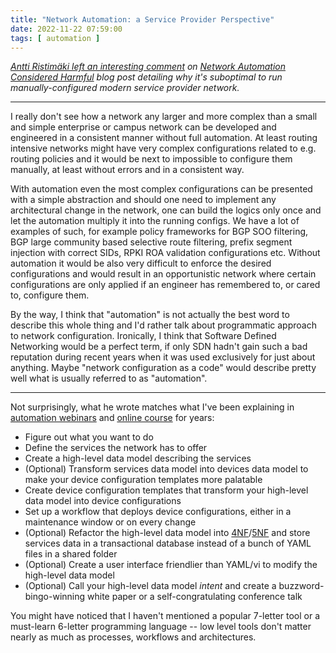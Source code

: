 ```yaml
---
title: "Network Automation: a Service Provider Perspective"
date: 2022-11-22 07:59:00
tags: [ automation ]
---
```

_[Antti Ristimäki left an interesting comment](https://blog.ipspace.net/2022/10/network-automation-considered-harmful.html#1458) on [Network Automation Considered Harmful](https://blog.ipspace.net/2022/10/network-automation-considered-harmful.html) blog post detailing why it's suboptimal to run manually-configured modern service provider network._

---

I really don't see how a network any larger and more complex than a small and simple enterprise or campus network can be developed and engineered in a consistent manner without full automation. At least routing intensive networks might have very complex configurations related to e.g. routing policies and it would be next to impossible to configure them manually, at least without errors and in a consistent way.
<!--more-->
With automation even the most complex configurations can be presented with a simple abstraction and should one need to implement any architectural change in the network, one can build the logics only once and let the automation multiply it into the running configs. We have a lot of examples of such, for example policy frameworks for BGP SOO filtering, BGP large community based selective route filtering, prefix segment injection with correct SIDs, RPKI ROA validation configurations etc. Without automation it would be also very difficult to enforce the desired configurations and would result in an opportunistic network where certain configurations are only applied if an engineer has remembered to, or cared to, configure them.

By the way, I think that "automation" is not actually the best word to describe this whole thing and I'd rather talk about programmatic approach to network configuration. Ironically, I think that Software Defined Networking would be a perfect term, if only SDN hadn't gain such a bad reputation during recent years when it was used exclusively for just about anything. Maybe "network configuration as a code" would describe pretty well what is usually referred to as "automation".

---

Not surprisingly, what he wrote matches what I've been explaining in [automation webinars](https://www.ipspace.net/Roadmap/Network_Automation_webinars) and [online course](https://www.ipspace.net/Building_Network_Automation_Solutions) for years:

* Figure out what you want to do
* Define the services the network has to offer
* Create a high-level data model describing the services
* (Optional) Transform services data model into devices data model to make your device configuration templates more palatable
* Create device configuration templates that transform your high-level data model into device configurations
* Set up a workflow that deploys device configurations, either in a maintenance window or on every change
* (Optional) Refactor the high-level data model into [4NF](https://en.wikipedia.org/wiki/Fourth_normal_form)/[5NF](https://en.wikipedia.org/wiki/Fifth_normal_form) and store services data in a transactional database instead of a bunch of YAML files in a shared folder
* (Optional) Create a user interface friendlier than YAML/vi to modify the high-level data model
* (Optional) Call your high-level data model _intent_ and create a buzzword-bingo-winning white paper or a self-congratulating conference talk

You might have noticed that I haven't mentioned a popular 7-letter tool or a must-learn 6-letter programming language -- low level tools don't matter nearly as much as processes, workflows and architectures.
